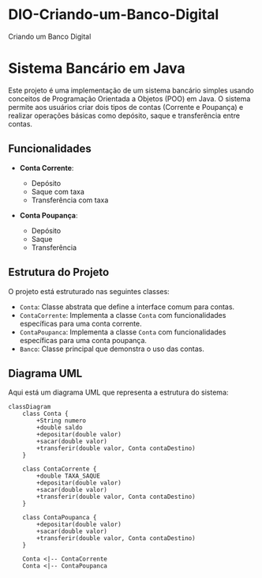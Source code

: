 # DIO-Criando-um-Banco-Digital
Criando um Banco Digital

# Sistema Bancário em Java

Este projeto é uma implementação de um sistema bancário simples usando conceitos de Programação Orientada a Objetos (POO) em Java. O sistema permite aos usuários criar dois tipos de contas (Corrente e Poupança) e realizar operações básicas como depósito, saque e transferência entre contas.

## Funcionalidades

- **Conta Corrente**:
  - Depósito
  - Saque com taxa
  - Transferência com taxa

- **Conta Poupança**:
  - Depósito
  - Saque
  - Transferência

## Estrutura do Projeto

O projeto está estruturado nas seguintes classes:

- `Conta`: Classe abstrata que define a interface comum para contas.
- `ContaCorrente`: Implementa a classe `Conta` com funcionalidades específicas para uma conta corrente.
- `ContaPoupanca`: Implementa a classe `Conta` com funcionalidades específicas para uma conta poupança.
- `Banco`: Classe principal que demonstra o uso das contas.

## Diagrama UML

Aqui está um diagrama UML que representa a estrutura do sistema:

```mermaid
classDiagram
    class Conta {
        +String numero
        +double saldo
        +depositar(double valor)
        +sacar(double valor)
        +transferir(double valor, Conta contaDestino)
    }

    class ContaCorrente {
        +double TAXA_SAQUE
        +depositar(double valor)
        +sacar(double valor)
        +transferir(double valor, Conta contaDestino)
    }

    class ContaPoupanca {
        +depositar(double valor)
        +sacar(double valor)
        +transferir(double valor, Conta contaDestino)
    }

    Conta <|-- ContaCorrente
    Conta <|-- ContaPoupanca
